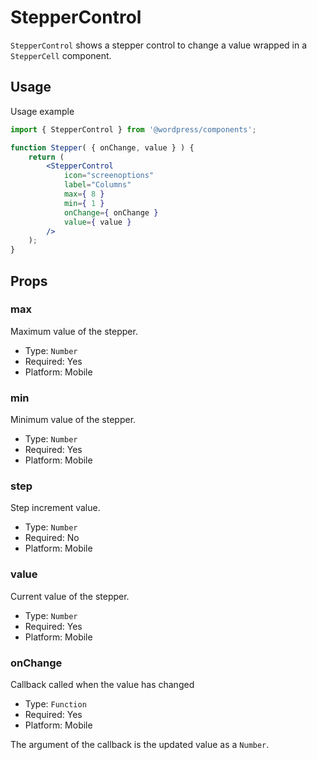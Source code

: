 StepperControl
===================

`StepperControl` shows a stepper control to change a value wrapped in a `StepperCell` component.

## Usage

Usage example

```jsx
import { StepperControl } from '@wordpress/components';

function Stepper( { onChange, value } ) {
	return (
        <StepperControl
            icon="screenoptions"
            label="Columns"
            max={ 8 }
            min={ 1 }
            onChange={ onChange }
            value={ value }
        />
	);
}
```

## Props

### max 

Maximum value of the stepper.

- Type: `Number`
- Required: Yes
- Platform: Mobile

### min 

Minimum value of the stepper.

- Type: `Number`
- Required: Yes
- Platform: Mobile

### step 

Step increment value.

- Type: `Number`
- Required: No
- Platform: Mobile

### value 

Current value of the stepper.

- Type: `Number`
- Required: Yes
- Platform: Mobile

### onChange

Callback called when the value has changed

- Type: `Function`
- Required: Yes
- Platform: Mobile

The argument of the callback is the updated value as a `Number`.